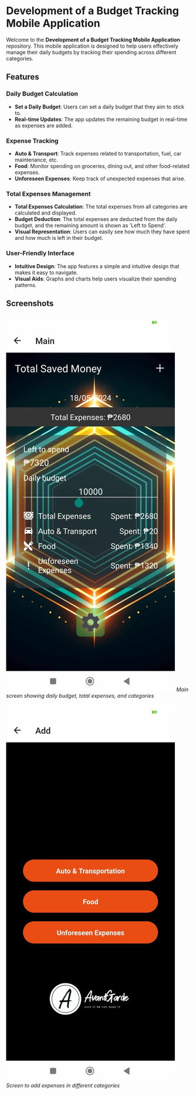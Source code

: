 # Development of a Budget Tracking Mobile Application

Welcome to the **Development of a Budget Tracking Mobile Application** repository. This mobile application is designed to help users effectively manage their daily budgets by tracking their spending across different categories.

## Features

### Daily Budget Calculation
- **Set a Daily Budget**: Users can set a daily budget that they aim to stick to.
- **Real-time Updates**: The app updates the remaining budget in real-time as expenses are added.

### Expense Tracking
- **Auto & Transport**: Track expenses related to transportation, fuel, car maintenance, etc.
- **Food**: Monitor spending on groceries, dining out, and other food-related expenses.
- **Unforeseen Expenses**: Keep track of unexpected expenses that arise.

### Total Expenses Management
- **Total Expenses Calculation**: The total expenses from all categories are calculated and displayed.
- **Budget Deduction**: The total expenses are deducted from the daily budget, and the remaining amount is shown as 'Left to Spend'.
- **Visual Representation**: Users can easily see how much they have spent and how much is left in their budget.

### User-Friendly Interface
- **Intuitive Design**: The app features a simple and intuitive design that makes it easy to navigate.
- **Visual Aids**: Graphs and charts help users visualize their spending patterns.

## Screenshots

![Main Screen](main_screen)
*Main screen showing daily budget, total expenses, and categories*

![Add Expense](add_expense)
*Screen to add expenses in different categories*


